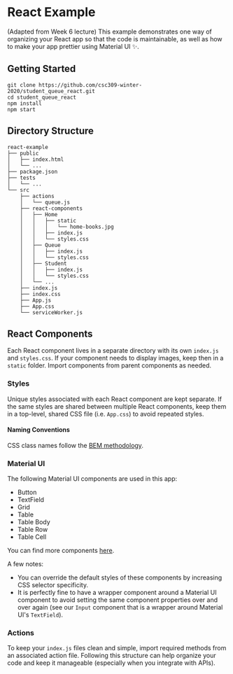 # React Example

(Adapted from Week 6 lecture)
This example demonstrates one way of organizing your React app so that the code is maintainable, as well as how to make your app prettier using Material UI ✨.

## Getting Started

```
git clone https://github.com/csc309-winter-2020/student_queue_react.git
cd student_queue_react
npm install
npm start
```

## Directory Structure

```
react-example
├── public
│   ├── index.html
│   └── ...
├── package.json
├── tests
│   └── ...
└── src
    ├── actions
    │   └── queue.js
    ├── react-components
    │   ├── Home
    │   │   ├── static
    │   │   │   └── home-books.jpg
    │   │   ├── index.js
    │   │   └── styles.css
    │   ├── Queue
    │   │   ├── index.js
    │   │   └── styles.css
    │   ├── Student
    │   │   ├── index.js
    │   │   └── styles.css
    │   └── ...
    ├── index.js
    ├── index.css
    ├── App.js
    ├── App.css
    └── serviceWorker.js
```

## React Components

Each React component lives in a separate directory with its own `index.js` and `styles.css`. If your component needs to display images, keep then in a `static` folder. Import components from parent components as needed.

### Styles

Unique styles associated with each React component are kept separate. If the same styles are shared between multiple React components, keep them in a top-level, shared CSS file (i.e. `App.css`) to avoid repeated styles.

#### Naming Conventions

CSS class names follow the [BEM methodology](http://getbem.com/naming/).

### Material UI

The following Material UI components are used in this app:

- Button
- TextField
- Grid
- Table
- Table Body
- Table Row
- Table Cell

You can find more components [here](https://material-ui.com/).

A few notes:
- You can override the default styles of these components by increasing CSS selector specificity.
- It is perfectly fine to have a wrapper component around a Material UI component to avoid setting the same component properties over and over again (see our `Input` component that is a wrapper around Material UI's `TextField`). 

### Actions

To keep your `index.js` files clean and simple, import required methods from an associated action file. Following this structure can help organize your code and keep it manageable (especially when you integrate with APIs).
